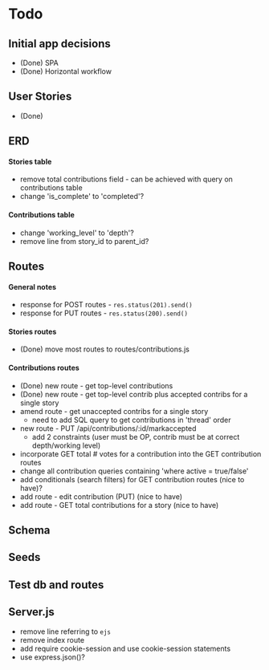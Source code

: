 # Todo

## Initial app decisions
* (Done) SPA
* (Done) Horizontal workflow

## User Stories
- (Done)

## ERD

#### Stories table 
* remove total contributions field - can be achieved with query on contributions table
* change 'is_complete' to 'completed'?

#### Contributions table
* change 'working_level' to 'depth'?
* remove line from story_id to parent_id?

## Routes

#### General notes
* response for POST routes - `res.status(201).send()`
* response for PUT routes - `res.status(200).send()`

#### Stories routes
* (Done) move most routes to routes/contributions.js

#### Contributions routes
* (Done) new route - get top-level contributions 
* (Done) new route - get top-level contrib plus accepted contribs for a single story
* amend route - get unaccepted contribs for a single story
  * need to add SQL query to get contributions in 'thread' order
* new route - PUT /api/contributions/:id/markaccepted
  * add 2 constraints (user must be OP, contrib must be at correct depth/working level) 
* incorporate GET total # votes for a contribution into the GET contribution routes
* change all contribution queries containing 'where active = true/false'
* add conditionals (search filters) for GET contribution routes (nice to have)?
* add route - edit contribution (PUT) (nice to have)
* add route - GET total contributions for a story (nice to have)

## Schema

## Seeds

## Test db and routes

## Server.js
* remove line referring to `ejs`
* remove index route
* add require cookie-session and use cookie-session statements
* use express.json()?
